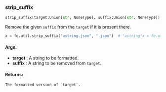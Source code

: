 

### strip_suffix
```python
strip_suffix(target:Union[str, NoneType], suffix:Union[str, NoneType]) -> Union[str, NoneType]
```
Remove the given `suffix` from the `target` if it is present there.


```python
x = fe.util.strip_suffix("astring.json", ".json")  # "astring"x = fe.util.strip_suffix("astring.json", ".yson")  # "astring.json"
```




#### Args:

* **target** :  A string to be formatted.
* **suffix** :  A string to be removed from `target`.

#### Returns:
    The formatted version of `target`.